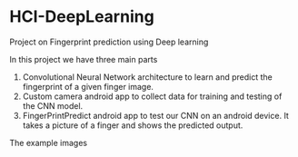 # HCI-DeepLearning
Project on Fingerprint prediction using Deep learning

In this project we have three main parts
1) Convolutional Neural Network architecture to learn and predict the fingerprint of a given finger image.
2) Custom camera android app to collect data for training and testing of the CNN model.
3) FingerPrintPredict android app to test our CNN on an android device. It takes a picture of a finger and shows the predicted output.

The example images

